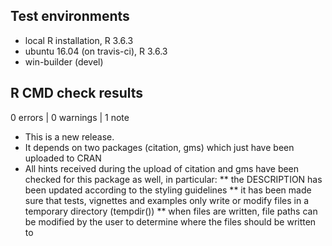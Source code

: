 ## Test environments
* local R installation, R 3.6.3
* ubuntu 16.04 (on travis-ci), R 3.6.3
* win-builder (devel)

## R CMD check results

0 errors | 0 warnings | 1 note

* This is a new release.
* It depends on two packages (citation, gms) which just have been uploaded to CRAN
* All hints received during the upload of citation and gms have been checked for this package as well, in particular:
** the DESCRIPTION has been updated according to the styling guidelines
** it has been made sure that tests, vignettes and examples only write or modify files in a temporary directory (tempdir())
** when files are written, file paths can be modified by the user to determine where the files should be written to
